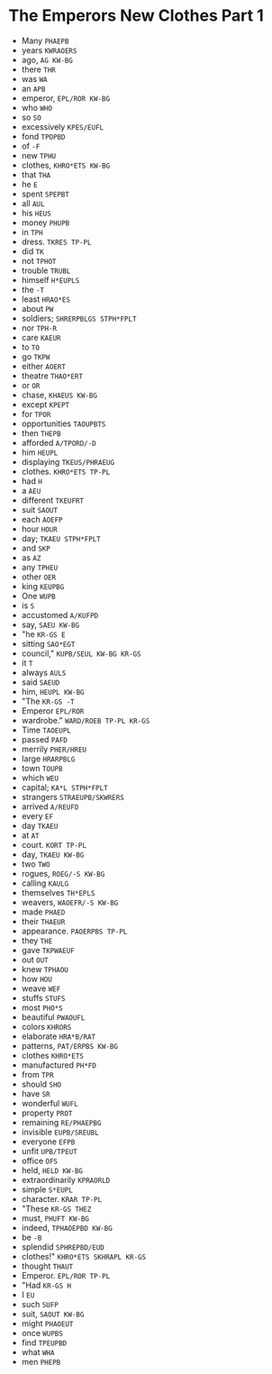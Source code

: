 # The Emperors New Clothes Part 1

* Many `PHAEPB`
* years `KWRAOERS`
* ago, `AG KW-BG`
* there `THR`
* was `WA`
* an `APB`
* emperor, `EPL/ROR KW-BG`
* who `WHO`
* so `SO`
* excessively `KPES/EUFL`
* fond `TPOPBD`
* of `-F`
* new `TPHU`
* clothes, `KHRO*ETS KW-BG`
* that `THA`
* he `E`
* spent `SPEPBT`
* all `AUL`
* his `HEUS`
* money `PHUPB`
* in `TPH`
* dress. `TKRES TP-PL`
* did `TK`
* not `TPHOT`
* trouble `TRUBL`
* himself `H*EUPLS`
* the `-T`
* least `HRAO*ES`
* about `PW`
* soldiers; `SHRERPBLGS STPH*FPLT`
* nor `TPH-R`
* care `KAEUR`
* to `TO`
* go `TKPW`
* either `AOERT`
* theatre `THAO*ERT`
* or `OR`
* chase, `KHAEUS KW-BG`
* except `KPEPT`
* for `TPOR`
* opportunities `TAOUPBTS`
* then `THEPB`
* afforded `A/TPORD/-D`
* him `HEUPL`
* displaying `TKEUS/PHRAEUG`
* clothes. `KHRO*ETS TP-PL`
* had `H`
* a `AEU`
* different `TKEUFRT`
* suit `SAOUT`
* each `AOEFP`
* hour `HOUR`
* day; `TKAEU STPH*FPLT`
* and `SKP`
* as `AZ`
* any `TPHEU`
* other `OER`
* king `KEUPBG`
* One `WUPB`
* is `S`
* accustomed `A/KUFPD`
* say, `SAEU KW-BG`
* "he `KR-GS E`
* sitting `SAO*EGT`
* council," `KUPB/SEUL KW-BG KR-GS`
* it `T`
* always `AULS`
* said `SAEUD`
* him, `HEUPL KW-BG`
* "The `KR-GS -T`
* Emperor `EPL/ROR`
* wardrobe." `WARD/ROEB TP-PL KR-GS`
* Time `TAOEUPL`
* passed `PAFD`
* merrily `PHER/HREU`
* large `HRARPBLG`
* town `TOUPB`
* which `WEU`
* capital; `KA*L STPH*FPLT`
* strangers `STRAEUPB/SKWRERS`
* arrived `A/REUFD`
* every `EF`
* day `TKAEU`
* at `AT`
* court. `KORT TP-PL`
* day, `TKAEU KW-BG`
* two `TWO`
* rogues, `ROEG/-S KW-BG`
* calling `KAULG`
* themselves `TH*EPLS`
* weavers, `WAOEFR/-S KW-BG`
* made `PHAED`
* their `THAEUR`
* appearance. `PAOERPBS TP-PL`
* they `THE`
* gave `TKPWAEUF`
* out `OUT`
* knew `TPHAOU`
* how `HOU`
* weave `WEF`
* stuffs `STUFS`
* most `PHO*S`
* beautiful `PWAOUFL`
* colors `KHRORS`
* elaborate `HRA*B/RAT`
* patterns, `PAT/ERPBS KW-BG`
* clothes `KHRO*ETS`
* manufactured `PH*FD`
* from `TPR`
* should `SHO`
* have `SR`
* wonderful `WUFL`
* property `PROT`
* remaining `RE/PHAEPBG`
* invisible `EUPB/SREUBL`
* everyone `EFPB`
* unfit `UPB/TPEUT`
* office `OFS`
* held, `HELD KW-BG`
* extraordinarily `KPRAORLD`
* simple `S*EUPL`
* character. `KRAR TP-PL`
* "These `KR-GS THEZ`
* must, `PHUFT KW-BG`
* indeed, `TPHAOEPBD KW-BG`
* be `-B`
* splendid `SPHREPBD/EUD`
* clothes!" `KHRO*ETS SKHRAPL KR-GS`
* thought `THAUT`
* Emperor. `EPL/ROR TP-PL`
* "Had `KR-GS H`
* I `EU`
* such `SUFP`
* suit, `SAOUT KW-BG`
* might `PHAOEUT`
* once `WUPBS`
* find `TPEUPBD`
* what `WHA`
* men `PHEPB`
